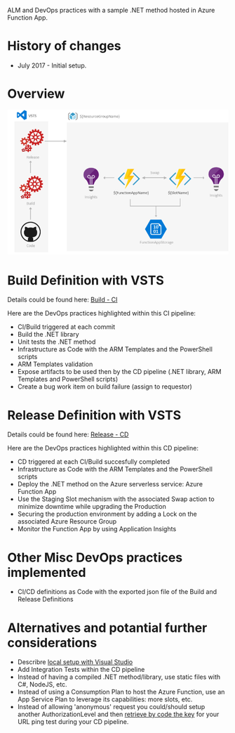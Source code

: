 ALM and DevOps practices with a sample .NET method hosted in Azure Function App.

# History of changes

- July 2017 - Initial setup.

# Overview

![Process - Overview](/docs/imgs/Process-Overview.PNG)

# Build Definition with VSTS

Details could be found here: [Build - CI](/docs/DotNet-FunctionApp-CI.md)

Here are the DevOps practices highlighted within this CI pipeline:
- CI/Build triggered at each commit
- Build the .NET library
- Unit tests the .NET method
- Infrastructure as Code with the ARM Templates and the PowerShell scripts
- ARM Templates validation
- Expose artifacts to be used then by the CD pipeline (.NET library, ARM Templates and PowerShell scripts)
- Create a bug work item on build failure (assign to requestor)

# Release Definition with VSTS

Details could be found here: [Release - CD](/docs/DotNet-FunctionApp-CD.md)

Here are the DevOps practices highlighted within this CD pipeline:
- CD triggered at each CI/Build succesfully completed
- Infrastructure as Code with the ARM Templates and the PowerShell scripts
- Deploy the .NET method on the Azure serverless service: Azure Function App
- Use the Staging Slot mechanism with the associated Swap action to minimize downtime while upgrading the Production
- Securing the production environment by adding a Lock on the associated Azure Resource Group
- Monitor the Function App by using Application Insights

# Other Misc DevOps practices implemented

- CI/CD definitions as Code with the exported json file of the Build and Release Definitions

# Alternatives and potantial further considerations

- Describre [local setup with Visual Studio](https://docs.microsoft.com/en-us/azure/azure-functions/functions-create-your-first-function-visual-studio)
- Add Integration Tests within the CD pipeline
- Instead of having a compiled .NET method/library, use static files with C#, NodeJS, etc.
- Instead of using a Consumption Plan to host the Azure Function, use an App Service Plan to leverage its capabilities: more slots, etc.
- Instead of allowing 'anonymous' request you could/should setup another AuthorizationLevel and then [retrieve by code the key](https://stackoverflow.com/questions/43253453/get-function-host-keys-of-azure-function-in-powershell/44117841#44117841) for your URL ping test during your CD pipeline.
